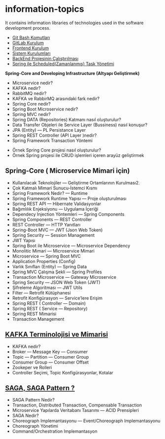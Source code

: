 # information-topics
It contains information libraries of technologies used in the software development process.
- <a href="https://github.com/mutluKodcu/information-topics/blob/main/gitbash"> Git Bash Komutları</a>
- <a href="https://github.com/mutluKodcu/information-topics/blob/main/gitLab_install"> GitLab Kurulum</a>
- <a href="https://github.com/mutluKodcu/information-topics/blob/main/frontend%20install"> Frontend Kurulum</a>
- <a href="https://github.com/mutluKodcu/information-topics/blob/main/os_system%20install"> Sistem Kurulumları</a>
- <a href="https://github.com/mutluKodcu/information-topics/blob/main/backend%20run%20install"> BackEnd Projesinin Çalıştırılması</a>
- <a href="https://github.com/mutluKodcu/information-topics/blob/main/spring%20_scheduled_task_management"> Spring ile Scheduled(Zamanlanmış) Task Yönetimi</a>

<b> Spring-Core and Developing Infrastructure (Altyapı Geliştirmek) </b>
- Microservice nedir?
- KAFKA nedir?
- RabbitMQ nedir?
- KAFKA ve RabbirMQ arasındaki fark nedir?
- Spring Core nedir?
- Spring Boot Microservice nedir?
- Spring MVC nedir?
- Spring DATA (Repositories) Katmanı nasıl oluşturulur?
- Data Transfer Objeleri ile Service Layer (Bussiness) nasıl konuşur?
- JPA (Entity) — PL Persistance Layer
- Spring REST Controller (API Layer )nedir?
- Spring Framework Transaction Yöntemi
* Örnek Spring Core projesi nasıl oluşturulur?
* Örnek Spring projesi ile CRUD işlemleri içeren arayüz geliştirmek

 <b> Spring-Core ( Microservice Mimari için) </b>
-----------------------------------------
- Kullanılacak Teknolojiler — Geliştirme Ortamlarının Kurulması2.
- Çok Katmalı Mimari Sunucu-İstemci Kısmı
- Spring Framework Nedir? — Runtime
- Spring Framework Runtime Yapısı — Proje oluşturulması
- Spring REST API — Hibernate Validasyonlar
- Bağımlılık Enjeksiyonu — Uygulama İçeriği
- Dependecy Injection Yöntemleri — Spring Components
- Spring Components — REST Controller
- REST Controller — HTTP Yanıtları
- Spring-Boot MVC — JWT (Json Web Token)
- Spring Security — Session Management
- JWT Yapısı
- Spring Boot ile Microservice — Microservice Dependency
- Monolitic Mimari — Microservice Mimari
- Microservice — Spring Boot MVC
- Application Properties (Config)
- Varlık Sınıfları (Entity) — Spring Data
- Spring MVC Çalışma Şekli — Spring Profiles
- Transaction Microservice — Gateway Microservice
- Spring Security — JSON Web Token (JWT)
- Şifreleme Algoritması — JWT Utils
- Filter — Retrofit Kütüphanesi
- Retrofit Konfigürasyon — Service’lere Erişim
- Spring REST ( Controller — Domain)
- Spring REST ( Service — Repository)
- Spring REST Mimarisi
- Transaction Management

<b><a href="">KAFKA Terminolojisi ve Mimarisi</a></b>
---------------------
- KAFKA nedir?
- Broker — Message Key — Consumer
- Topic — Partition — Consumer Group
- Consumer Group — Consumer Offset
- Zookeper ve Rolleri
- Controller Seçimi, Topic Konfigürasyonlar, Kotalar

<b><a href="https://github.com/mutluKodcu/information-topics/blob/main/saga%20pattern">SAGA, SAGA Pattern ?</a></b>
---------------------
- SAGA Pattern Nedir?
- Transaction, Distributed Transaction, Compensable Transaction
- Microservice Yapılarda Veritabanı Tasarımı — ACID Prensipleri
- SAGA Nedir?
- Choreograph Implemantasyonu — Event/Choreograph Implemantasyonu
- Choreograph Yönetimi
- Command/Orchestration Implemantasyon
